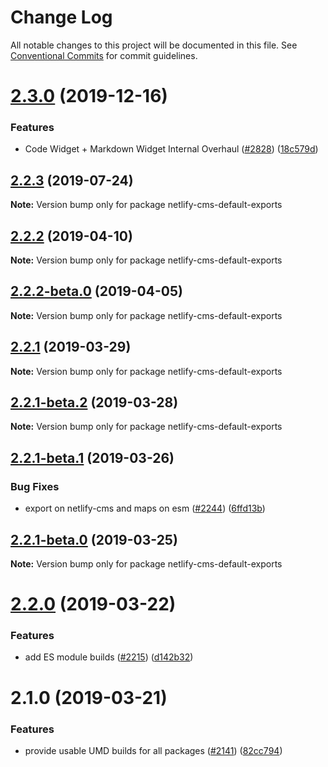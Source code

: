 # Change Log

All notable changes to this project will be documented in this file.
See [Conventional Commits](https://conventionalcommits.org) for commit guidelines.

# [2.3.0](https://github.com/netlify/netlify-cms/tree/master/packages/netlify-cms-default-exports/compare/netlify-cms-default-exports@2.2.3...netlify-cms-default-exports@2.3.0) (2019-12-16)


### Features

* Code Widget + Markdown Widget Internal Overhaul ([#2828](https://github.com/netlify/netlify-cms/tree/master/packages/netlify-cms-default-exports/issues/2828)) ([18c579d](https://github.com/netlify/netlify-cms/tree/master/packages/netlify-cms-default-exports/commit/18c579d0e9f0ff71ed8c52f5c66f2309259af054))





## [2.2.3](https://github.com/netlify/netlify-cms/tree/master/packages/netlify-cms-default-exports/compare/netlify-cms-default-exports@2.2.2...netlify-cms-default-exports@2.2.3) (2019-07-24)

**Note:** Version bump only for package netlify-cms-default-exports





## [2.2.2](https://github.com/netlify/netlify-cms/tree/master/packages/netlify-cms-default-exports/compare/netlify-cms-default-exports@2.2.2-beta.0...netlify-cms-default-exports@2.2.2) (2019-04-10)

**Note:** Version bump only for package netlify-cms-default-exports





## [2.2.2-beta.0](https://github.com/netlify/netlify-cms/tree/master/packages/netlify-cms-default-exports/compare/netlify-cms-default-exports@2.2.1...netlify-cms-default-exports@2.2.2-beta.0) (2019-04-05)

**Note:** Version bump only for package netlify-cms-default-exports





## [2.2.1](https://github.com/netlify/netlify-cms/tree/master/packages/netlify-cms-default-exports/compare/netlify-cms-default-exports@2.2.1-beta.2...netlify-cms-default-exports@2.2.1) (2019-03-29)

**Note:** Version bump only for package netlify-cms-default-exports





## [2.2.1-beta.2](https://github.com/netlify/netlify-cms/tree/master/packages/netlify-cms-default-exports/compare/netlify-cms-default-exports@2.2.1-beta.1...netlify-cms-default-exports@2.2.1-beta.2) (2019-03-28)

**Note:** Version bump only for package netlify-cms-default-exports





## [2.2.1-beta.1](https://github.com/netlify/netlify-cms/tree/master/packages/netlify-cms-default-exports/compare/netlify-cms-default-exports@2.2.1-beta.0...netlify-cms-default-exports@2.2.1-beta.1) (2019-03-26)


### Bug Fixes

* export on netlify-cms and maps on esm ([#2244](https://github.com/netlify/netlify-cms/tree/master/packages/netlify-cms-default-exports/issues/2244)) ([6ffd13b](https://github.com/netlify/netlify-cms/tree/master/packages/netlify-cms-default-exports/commit/6ffd13b))





## [2.2.1-beta.0](https://github.com/netlify/netlify-cms/tree/master/packages/netlify-cms-default-exports/compare/netlify-cms-default-exports@2.2.0...netlify-cms-default-exports@2.2.1-beta.0) (2019-03-25)

**Note:** Version bump only for package netlify-cms-default-exports





# [2.2.0](https://github.com/netlify/netlify-cms/tree/master/packages/netlify-cms-default-exports/compare/netlify-cms-default-exports@2.1.0...netlify-cms-default-exports@2.2.0) (2019-03-22)


### Features

* add ES module builds ([#2215](https://github.com/netlify/netlify-cms/tree/master/packages/netlify-cms-default-exports/issues/2215)) ([d142b32](https://github.com/netlify/netlify-cms/tree/master/packages/netlify-cms-default-exports/commit/d142b32))





# 2.1.0 (2019-03-21)


### Features

* provide usable UMD builds for all packages ([#2141](https://github.com/netlify/netlify-cms/tree/master/packages/netlify-cms-default-exports/issues/2141)) ([82cc794](https://github.com/netlify/netlify-cms/tree/master/packages/netlify-cms-default-exports/commit/82cc794))
